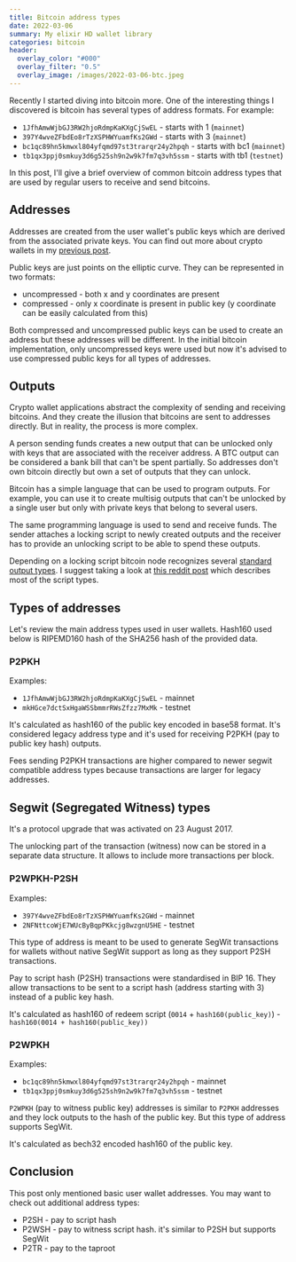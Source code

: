 ```yaml
---
title: Bitcoin address types
date: 2022-03-06
summary: My elixir HD wallet library
categories: bitcoin
header:
  overlay_color: "#000"
  overlay_filter: "0.5"
  overlay_image: /images/2022-03-06-btc.jpeg
---
```


Recently I started diving into bitcoin more. One of the interesting things I discovered is bitcoin has several types of address formats. For example:

- `1JfhAmwWjbGJ3RW2hjoRdmpKaKXgCjSwEL` - starts with 1 (`mainnet`)
- `397Y4wveZFbdEo8rTzXSPHWYuamfKs2GWd` - starts with 3 (`mainnet`)
- `bc1qc89hn5kmwxl804yfqmd97st3trarqr24y2hpqh` - starts with bc1 (`mainnet`)
- `tb1qx3ppj0smkuy3d6g525sh9n2w9k7fm7q3vh5ssm` - starts with tb1 (`testnet`)

In this post, I'll give a brief overview of common bitcoin address types that are used by regular users to receive and send bitcoins.

## Addresses

Addresses are created from the user wallet's public keys which are derived from the associated private keys. You can find out more about crypto wallets in my [previous post](elixir/cryptopunk/).

Public keys are just points on the elliptic curve. They can be represented in two formats:

- uncompressed - both x and y coordinates are present
- compressed - only x coordinate is present in public key (y coordinate can be easily calculated from this)

Both compressed and uncompressed public keys can be used to create an address but these addresses will be different. In the initial bitcoin implementation, only uncompressed keys were used but now it's advised to use compressed public keys for all types of addresses.

## Outputs

Crypto wallet applications abstract the complexity of sending and receiving bitcoins. And they create the illusion that bitcoins are sent to addresses directly. But in reality, the process is more complex.

A person sending funds creates a new output that can be unlocked only with keys that are associated with the receiver address. A BTC output can be considered a bank bill that can't be spent partially. So addresses don't own bitcoin directly but own a set of outputs that they can unlock.

Bitcoin has a simple language that can be used to program outputs. For example, you can use it to create multisig outputs that can't be unlocked by a single user but only with private keys that belong to several users.

The same programming language is used to send and receive funds. The sender attaches a locking script to newly created outputs and the receiver has to provide an unlocking script to be able to spend these outputs.

Depending on a locking script bitcoin node recognizes several [standard output types](https://github.com/bitcoin/bitcoin/blob/bada9636d7f2efbc620fd89107baa2bf3e64a6b8/src/script/standard.cpp#L49). I suggest taking a look at [this reddit post](https://www.reddit.com/r/Bitcoin/comments/jmiko9/a_breakdown_of_bitcoin_standard_script_types/) which describes most of the script types.

## Types of addresses

Let's review the main address types used in user wallets. Hash160 used below is RIPEMD160 hash of the SHA256 hash of the provided data.

### P2PKH

Examples:

- `1JfhAmwWjbGJ3RW2hjoRdmpKaKXgCjSwEL` - mainnet
- `mkHGce7dctSxHgaWSSbmmrRWsZfzz7MxMk` - testnet

It's calculated as hash160 of the public key encoded in base58 format. It's considered legacy address type and it's used for receiving P2PKH (pay to public key hash) outputs.

Fees sending P2PKH transactions are higher compared to newer segwit compatible address types because transactions are larger for legacy addresses.

## Segwit (Segregated Witness) types

It's a protocol upgrade that was activated on 23 August 2017.

The unlocking part of the transaction (witness) now can be stored in a separate data structure. It allows to include more transactions per block.

### P2WPKH-P2SH

Examples:

- `397Y4wveZFbdEo8rTzXSPHWYuamfKs2GWd` - mainnet
- `2NFNttcoWjE7WUcByBqpPKkcjg8wzgnU5HE` - testnet

This type of address is meant to be used to generate SegWit transactions for wallets without native SegWit support as long as they support P2SH transactions.

Pay to script hash (P2SH) transactions were standardised in BIP 16. They allow transactions to be sent to a script hash (address starting with 3) instead of a public key hash.

It's calculated as hash160 of redeem script (`0014` + `hash160(public_key)`) - `hash160(0014 + hash160(public_key))`


### P2WPKH

Examples:

- `bc1qc89hn5kmwxl804yfqmd97st3trarqr24y2hpqh` - mainnet
- `tb1qx3ppj0smkuy3d6g525sh9n2w9k7fm7q3vh5ssm` - testnet

`P2WPKH` (pay to witness public key) addresses is similar to `P2PKH` addresses and they lock outputs to the hash of the public key. But this type of address supports SegWit.


It's calculated as bech32 encoded hash160 of the public key.


## Conclusion

This post only mentioned basic user wallet addresses. You may want to check out additional address types:

- P2SH - pay to script hash
- P2WSH - pay to witness script hash. it's similar to P2SH but supports SegWit
- P2TR - pay to the taproot
